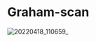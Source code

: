# Graham-scan
![20220418_110659_](https://user-images.githubusercontent.com/93152909/163748568-a993764e-8087-4657-bd59-19c53c290e4a.gif)

